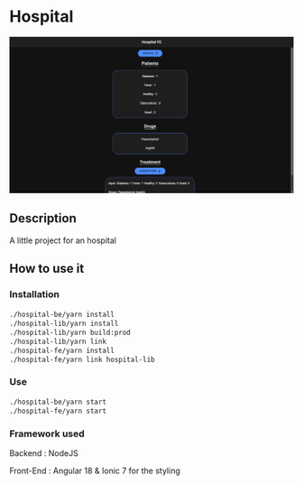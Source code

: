 # Hospital

![Screenshot](https://github.com/charlyhayoz/hospital/blob/master/images/demo.png?raw=true)

## Description

A little project for an hospital

## How to use it

### Installation

```
./hospital-be/yarn install
./hospital-lib/yarn install
./hospital-lib/yarn build:prod
./hospital-lib/yarn link
./hospital-fe/yarn install
./hospital-fe/yarn link hospital-lib
```

### Use

```
./hospital-be/yarn start
./hospital-fe/yarn start
```

### Framework used

Backend : NodeJS

Front-End : Angular 18 & Ionic 7 for the styling
